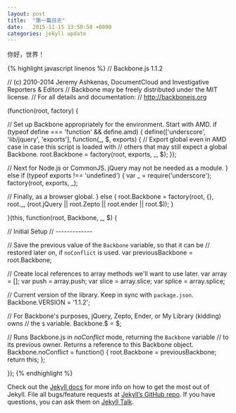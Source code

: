 ```yaml
---
layout: post
title:  "第一篇日志"
date:   2015-11-15 13:50:58 +0800
categories: jekyll update
---
```


你好，世界！

{% highlight javascript linenos %}
//     Backbone.js 1.1.2

//     (c) 2010-2014 Jeremy Ashkenas, DocumentCloud and Investigative Reporters & Editors
//     Backbone may be freely distributed under the MIT license.
//     For all details and documentation:
//     http://backbonejs.org

(function(root, factory) {

  // Set up Backbone appropriately for the environment. Start with AMD.
  if (typeof define === 'function' && define.amd) {
    define(['underscore', 'lib/jquery', 'exports'], function(_, $, exports) {
      // Export global even in AMD case in case this script is loaded with
      // others that may still expect a global Backbone.
      root.Backbone = factory(root, exports, _, $);
    });

  // Next for Node.js or CommonJS. jQuery may not be needed as a module.
  } else if (typeof exports !== 'undefined') {
    var _ = require('underscore');
    factory(root, exports, _);

  // Finally, as a browser global.
  } else {
    root.Backbone = factory(root, {}, root._, (root.jQuery || root.Zepto || root.ender || root.$));
  }

}(this, function(root, Backbone, _, $) {

  // Initial Setup
  // -------------

  // Save the previous value of the `Backbone` variable, so that it can be
  // restored later on, if `noConflict` is used.
  var previousBackbone = root.Backbone;

  // Create local references to array methods we'll want to use later.
  var array = [];
  var push = array.push;
  var slice = array.slice;
  var splice = array.splice;

  // Current version of the library. Keep in sync with `package.json`.
  Backbone.VERSION = '1.1.2';

  // For Backbone's purposes, jQuery, Zepto, Ender, or My Library (kidding) owns
  // the `$` variable.
  Backbone.$ = $;

  // Runs Backbone.js in *noConflict* mode, returning the `Backbone` variable
  // to its previous owner. Returns a reference to this Backbone object.
  Backbone.noConflict = function() {
    root.Backbone = previousBackbone;
    return this;
  };

});
{% endhighlight %}

Check out the [Jekyll docs][jekyll-docs] for more info on how to get the most out of Jekyll. File all bugs/feature requests at [Jekyll’s GitHub repo][jekyll-gh]. If you have questions, you can ask them on [Jekyll Talk][jekyll-talk].

[jekyll-docs]: http://jekyllrb.com/docs/home
[jekyll-gh]:   https://github.com/jekyll/jekyll
[jekyll-talk]: https://talk.jekyllrb.com/
